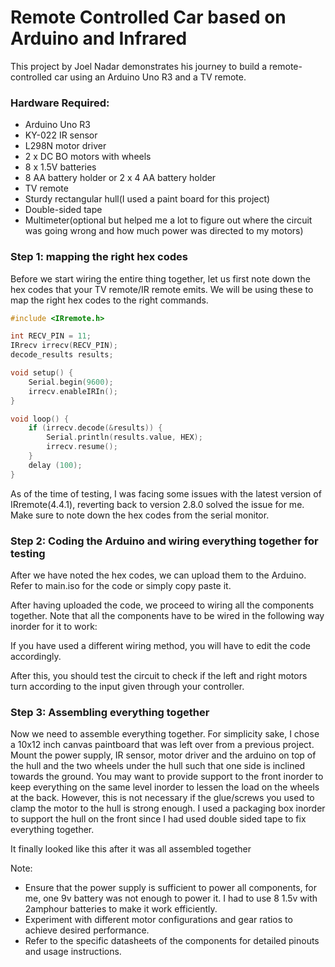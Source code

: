 # Remote Controlled Car based on Arduino and Infrared
This project by Joel Nadar demonstrates his journey to build a remote-controlled car using an Arduino Uno R3 and a TV remote.

### Hardware Required:
- Arduino Uno R3
- KY-022 IR sensor
- L298N motor driver
- 2 x DC BO motors with wheels
- 8 x 1.5V batteries
- 8 AA battery holder or 2 x 4 AA battery holder
- TV remote
- Sturdy rectangular hull(I used a paint board for this project)
- Double-sided tape
- Multimeter(optional but helped me a lot to figure out where the circuit was going wrong and how much power was directed to my motors)

### Step 1: mapping the right hex codes
Before we start wiring the entire thing together, let us first note down the hex codes that your TV remote/IR remote emits. We will be using these to map the right hex codes to the right commands.
```c++
#include <IRremote.h>

int RECV_PIN = 11;
IRrecv irrecv(RECV_PIN); 
decode_results results;

void setup() { 
	Serial.begin(9600); 
	irrecv.enableIRIn();
} 

void loop() { 
	if (irrecv.decode(&results)) {
		Serial.println(results.value, HEX); 
		irrecv.resume();
	}
	delay (100);
}
```
As of the time of testing, I was facing some issues with the latest version of IRremote(4.4.1), reverting back to version 2.8.0 solved the issue for me.
Make sure to note down the hex codes from the serial monitor.

### Step 2: Coding the Arduino and wiring everything together for testing
After we have noted the hex codes, we can upload them to the Arduino. Refer to main.iso for the code or simply copy paste it.

After having uploaded the code, we proceed to wiring all the components together. Note that all the components have to be wired in the following way inorder for it to work:

If you have used a different wiring method, you will have to edit the code accordingly.

After this, you should test the circuit to check if the left and right motors turn according to the input given through your controller.

### Step 3: Assembling everything together
Now we need to assemble everything together.
For simplicity sake, I chose a 10x12 inch canvas paintboard that was left over from a previous project.
Mount the power supply, IR sensor, motor driver and the arduino on top of the hull and the two wheels under the hull such that one side is inclined towards the ground.
You may want to provide support to the front inorder to keep everything on the same level inorder to lessen the load on the wheels at the back. However, this is not necessary if the glue/screws you used to clamp the motor to the hull is strong enough. I used a packaging box inorder to support the hull on the front since I had used double sided tape to fix everything together.

It finally looked like this after it was all assembled together


Note:
- Ensure that the power supply is sufficient to power all components, for me, one 9v battery was not enough to power it. I had to use 8 1.5v with 2amphour batteries to make it work efficiently.
- Experiment with different motor configurations and gear ratios to achieve desired performance.
- Refer to the specific datasheets of the components for detailed pinouts and usage instructions.
